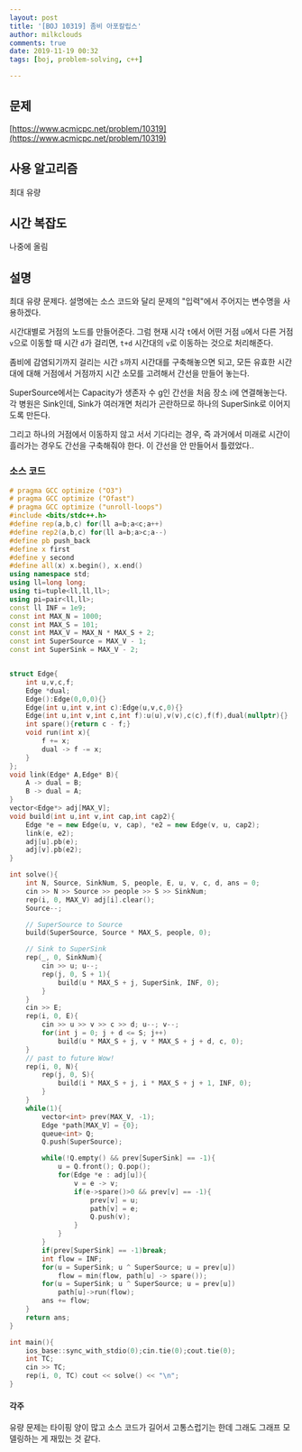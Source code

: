 ```yaml
---
layout: post
title: '[BOJ 10319] 좀비 아포칼립스'
author: milkclouds
comments: true
date: 2019-11-19 00:32
tags: [boj, problem-solving, c++]

---
```

 

## 문제
[https://www.acmicpc.net/problem/10319](https://www.acmicpc.net/problem/10319)  


## 사용 알고리즘  
최대 유량         


## 시간 복잡도  
나중에 올림    

## 설명  
최대 유량 문제다. 설명에는 소스 코드와 달리 문제의 "입력"에서 주어지는 변수명을 사용하겠다.  

시간대별로 거점의 노드를 만들어준다. 그럼 현재 시각 `t`에서 어떤 거점 `u`에서 다른 거점 `v`으로 이동할 때 시간 `d`가 걸리면, `t+d` 시간대의 `v`로 이동하는 것으로 처리해준다.  

좀비에 감염되기까지 걸리는 시간 `s`까지 시간대를 구축해놓으면 되고, 모든 유효한 시간대에 대해 거점에서 거점까지 시간 소모를 고려해서 간선을 만들어 놓는다.  

SuperSource에서는 Capacity가 생존자 수 g인 간선을 처음 장소 i에 연결해놓는다.  
각 병원은 Sink인데, Sink가 여러개면 처리가 곤란하므로 하나의 SuperSink로 이어지도록 만든다.  


그리고 하나의 거점에서 이동하지 않고 서서 기다리는 경우, 즉 과거에서 미래로 시간이 흘러가는 경우도 간선을 구축해줘야 한다. 이 간선을 안 만들어서 틀렸었다..

### 소스 코드  
```cpp
# pragma GCC optimize ("O3")
# pragma GCC optimize ("Ofast")
# pragma GCC optimize ("unroll-loops")
#include <bits/stdc++.h>
#define rep(a,b,c) for(ll a=b;a<c;a++)
#define rep2(a,b,c) for(ll a=b;a>c;a--)
#define pb push_back
#define x first
#define y second
#define all(x) x.begin(), x.end()
using namespace std;
using ll=long long;
using ti=tuple<ll,ll,ll>;
using pi=pair<ll,ll>;
const ll INF = 1e9;
const int MAX_N = 1000;
const int MAX_S = 101;
const int MAX_V = MAX_N * MAX_S + 2;
const int SuperSource = MAX_V - 1;
const int SuperSink = MAX_V - 2;


struct Edge{
	int u,v,c,f;
	Edge *dual;
	Edge():Edge(0,0,0){}
	Edge(int u,int v,int c):Edge(u,v,c,0){}
	Edge(int u,int v,int c,int f):u(u),v(v),c(c),f(f),dual(nullptr){}
	int spare(){return c - f;}
	void run(int x){
		f += x;
		dual -> f -= x;
	}
};
void link(Edge* A,Edge* B){
	A -> dual = B;
	B -> dual = A;
}
vector<Edge*> adj[MAX_V];
void build(int u,int v,int cap,int cap2){
	Edge *e = new Edge(u, v, cap), *e2 = new Edge(v, u, cap2);
	link(e, e2);
	adj[u].pb(e);
	adj[v].pb(e2);
}

int solve(){
	int N, Source, SinkNum, S, people, E, u, v, c, d, ans = 0;
	cin >> N >> Source >> people >> S >> SinkNum;
	rep(i, 0, MAX_V) adj[i].clear();
	Source--;

	// SuperSource to Source
	build(SuperSource, Source * MAX_S, people, 0);

	// Sink to SuperSink
	rep(_, 0, SinkNum){
		cin >> u; u--;
		rep(j, 0, S + 1){
			build(u * MAX_S + j, SuperSink, INF, 0);
		}
	} 
	cin >> E;
	rep(i, 0, E){
		cin >> u >> v >> c >> d; u--; v--;
		for(int j = 0; j + d <= S; j++)
			build(u * MAX_S + j, v * MAX_S + j + d, c, 0);
	}
	// past to future Wow!
	rep(i, 0, N){
		rep(j, 0, S){
			build(i * MAX_S + j, i * MAX_S + j + 1, INF, 0);
		}
	}
	while(1){
		vector<int> prev(MAX_V, -1);
		Edge *path[MAX_V] = {0};
		queue<int> Q;
		Q.push(SuperSource);

		while(!Q.empty() && prev[SuperSink] == -1){
			u = Q.front(); Q.pop();
			for(Edge *e : adj[u]){
				v = e -> v;
				if(e->spare()>0 && prev[v] == -1){
					prev[v] = u;
					path[v] = e;
					Q.push(v);
				}
			}
		}
		if(prev[SuperSink] == -1)break;
		int flow = INF;
		for(u = SuperSink; u ^ SuperSource; u = prev[u])
			flow = min(flow, path[u] -> spare());
		for(u = SuperSink; u ^ SuperSource; u = prev[u])
			path[u]->run(flow);
		ans += flow;
	}
	return ans;
}

int main(){
	ios_base::sync_with_stdio(0);cin.tie(0);cout.tie(0);
	int TC;
	cin >> TC;
	rep(i, 0, TC) cout << solve() << "\n";
}
```

#### 각주  
유량 문제는 타이핑 양이 많고 소스 코드가 길어서 고통스럽기는 한데 그래도 그래프 모델링하는 게 재밌는 것 같다.